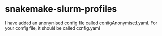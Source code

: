 # snakemake-slurm-profiles

I have added an anonymised config file called configAnonymised.yaml. For your config file, it should be called config.yaml
